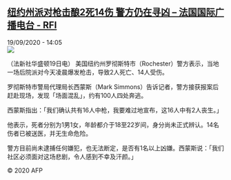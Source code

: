 <!--1600520179000-->
[纽约州派对枪击酿2死14伤 警方仍在寻凶 – 法国国际广播电台 - RFI](http://www.rfi.fr//cn/contenu/20200919-%E7%BA%BD%E7%BA%A6%E5%B7%9E%E6%B4%BE%E5%AF%B9%E6%9E%AA%E5%87%BB%E9%85%BF2%E6%AD%BB14%E4%BC%A4-%E8%AD%A6%E6%96%B9%E4%BB%8D%E5%9C%A8%E5%AF%BB%E5%87%B6)
------

<div>19/09/2020 - 14:05</div><img src="https://s.rfi.fr/media/display/a097ea80-fa75-11ea-883f-005056a964fe/w:310/p:16x9/int0009b.200919200502.jpg"><div class="t-content__body u-clearfix"><p>（法新社华盛顿19日电）    美国纽约州罗彻斯特市（Rochester）警方表示，当地一场后院派对今天凌晨爆发枪击，导致2人死亡、14人受伤。</p><p>    罗彻斯特市警局代理局长西蒙斯（Mark Simmons）告诉记者，警方接获报案后赶赴现场，发现「场面混乱」，约有100人四处奔逃。</p><p>    西蒙斯指出：「我们确认共有16人中枪，我要难过地宣布，这16人中有2人丧生。」</p><p>    他表示，死者分别为1男1女，年龄都介于18至22岁间，身分尚未正式辨认。14名伤者已被送医，并无生命危险。</p><p>    警方目前尚未逮捕任何嫌犯，也无法断定，是否有1名以上凶嫌。西蒙斯说：「我们社区必须面对这场悲剧，令人感到不幸及汗颜。」</p><p class="t-copyright">© 2020 AFP</p>        </div>

